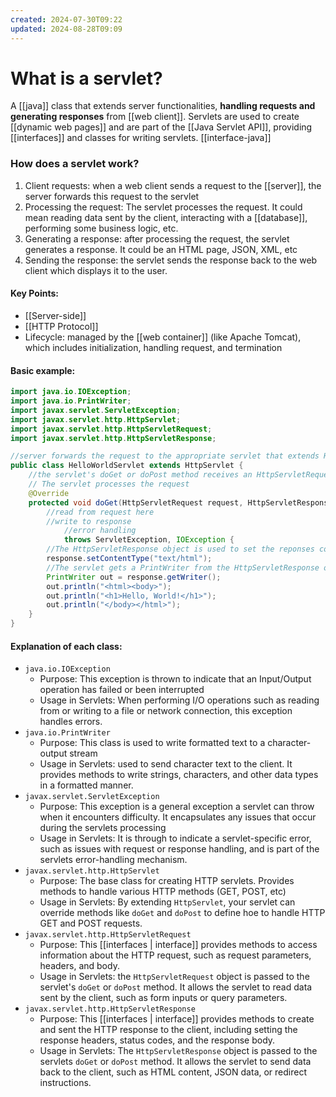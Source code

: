 ```yaml
---
created: 2024-07-30T09:22
updated: 2024-08-28T09:09
---
```

# What is a servlet? 
A [[java]] class that extends server functionalities, **handling requests and generating responses** from [[web client]]. Servlets are used to create [[dynamic web pages]] and are part of the [[Java Servlet API]], providing [[interfaces]] and classes for writing servlets. [[interface-java]]


### How does a servlet work?
1. Client requests: when a web client sends a request to the [[server]], the server forwards this request to the servlet
2. Processing the request: The servlet processes the request. It could mean reading data sent by the client, interacting with a [[database]], performing some business logic, etc. 
3. Generating a response: after processing the request, the servlet generates a response. It could be an HTML page, JSON, XML, etc
4. Sending the response: the servlet sends the response back to the web client which displays it to the user. 
#### Key Points:
- [[Server-side]]
- [[HTTP Protocol]] 
- Lifecycle: managed by the [[web container]] (like Apache Tomcat), which includes initialization, handling request, and termination 

#### Basic example: 
```java
import java.io.IOException;
import java.io.PrintWriter;
import javax.servlet.ServletException;
import javax.servlet.http.HttpServlet;
import javax.servlet.http.HttpServletRequest;
import javax.servlet.http.HttpServletResponse;

//server forwards the request to the appropriate servlet that extends HttpServlet
public class HelloWorldServlet extends HttpServlet { 
	//the servlet's doGet or doPost method receives an HttpServletRequest object containing details about the request
	// The servlet processes the request
	@Override
    protected void doGet(HttpServletRequest request, HttpServletResponse response) 
	    //read from request here
	    //write to response
		    //error handling
            throws ServletException, IOException {
        //The HttpServletResponse object is used to set the reponses content type and headers
        response.setContentType("text/html");
        //The servlet gets a PrintWriter from the HttpServletResponse object and writes the response body to send back to the client
        PrintWriter out = response.getWriter();
        out.println("<html><body>");
        out.println("<h1>Hello, World!</h1>");
        out.println("</body></html>");
    }
}
```

#### Explanation of each class:
- `java.io.IOException` 
	- Purpose: This exception is thrown to indicate that an Input/Output operation has failed or been interrupted
	- Usage in Servlets: When performing I/O operations such as reading from or writing to a file or network connection, this exception handles errors.
- `java.io.PrintWriter` 
	- Purpose: This class is used to write formatted text to a character-output stream
	- Usage in Servlets: used to send character text to the client. It provides methods to write strings, characters, and other data types in a formatted manner. 
- `javax.servlet.ServletException`
	- Purpose: This exception is a general exception a servlet can throw when it encounters difficulty. It encapsulates any issues that occur during the servlets processing
	- Usage in Servlets: It is through to indicate a servlet-specific error, such as issues with request or response handling, and is part of the servlets error-handling mechanism. 
- `javax.servlet.http.HttpServlet`
	- Purpose: The base class for creating HTTP servlets. Provides methods to handle various HTTP methods (GET, POST, etc)
	- Usage in Servlets: By extending `HttpServlet`, your servlet can override methods like `doGet` and `doPost` to define hoe to handle HTTP GET and POST requests.
- `javax.servlet.http.HttpServletRequest`
	- Purpose: This [[interfaces | interface]] provides methods to access information about the HTTP request, such as request parameters, headers, and body. 
	- Usage in Servlets: the `HttpServletRequest` object is passed to the servlet's `doGet` or `doPost` method. It allows the servlet to read data sent by the client, such as form inputs or query parameters. 
- `javax.servlet.http.HttpServletResponse` 
	- Purpose: This [[interfaces | interface]] provides methods to create and sent the HTTP response to the client, including setting the response headers, status codes, and the response body.
	- Usage in Servlets: The `HttpServletResponse` object is passed to the servlets `doGet` or `doPost` method. It allows the servlet to send data back to the client, such as HTML content, JSON data, or redirect instructions. 